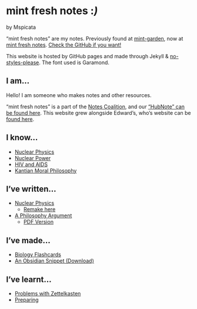 # mint fresh notes :*)*
by Mspicata

“mint fresh notes” are my notes. Previously found at [mint-garden](https://mint-garden.netlify.app/), now at [mint fresh notes](https://spicata.github.io/mint-fresh-notes/). [Check the GitHub if you want!](https://github.com/spicata/mint-fresh-notes)

This website is hosted by GitHub pages and made through Jekyll & [no-styles-please](https://riggraz.dev/no-style-please/). The font used is Garamond.

## I am…

Hello! I am someone who makes notes and other resources.

“mint fresh notes” is a part of the [Notes Coalition](https://github.com/notes-coalition), and our [“HubNote” can be found here](https://notes-coalition.github.io/). This website grew alongside Edward’s, who’s website can be [found here](https://eddietheed.github.io/obsidiannotes-v.2/).

## I know…

- [Nuclear Physics](pages/I%20know/3%20Permanent%20Notes/4%20-%20Alpha%20Decay)
- [Nuclear Power](pages/I%20know/3%20Permanent%20Notes/8%20-%20How%20a%20Nuclear%20Reactor%20Works)
- [HIV and AIDS](pages/I%20know/3%20Permanent%20Notes/12,a%20-%20HIV%20and%20AIDS)
- [Kantian Moral Philosophy](pages/I%20know/3%20Permanent%20Notes/13%20-%20Kantian)

## I’ve written…

- [Nuclear Physics](pages/I've%20written/Nuclear_Decay%20v2.pdf)
	- [Remake here](pages/I've%20written/A%20Report%20on%20Nuclear%20Physics)
- [A Philosophy Argument](pages/I've%20written/Philosophy%20“Draft”%203)
	- [PDF Version](pages/I've%20written/Philosophy%20“Draft”%203.pdf)

## I’ve made…

- [Biology Flashcards](pages/I've%20written/Biology%20Flashcards)
- [An Obsidian Snippet (Download)](assets/font.css)

## I’ve learnt…

- [Problems with Zettelkasten](pages/I've%20learnt/Problems%20with%20Zettelkasten)
- [Preparing](Preparations.md)